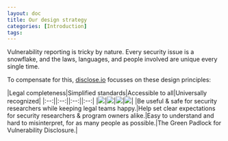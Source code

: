 ```yaml
---
layout: doc
title: Our design strategy
categories: [Introduction]
tags: 
---
```

Vulnerability reporting is tricky by nature. Every security issue is a snowflake, and the laws, languages, and people involved are unique every single time. 

To compensate for this, [disclose.io](https://disclose.io) focusses on these design principles:

|Legal completeness|Simplified standards|Accessible to all|Universally recognized|
|:--:||:--:||:--:||:--:|
|![](https://lh6.googleusercontent.com/mA1otNSRXoJeqouBGMe19CrSKheuLy6xNI2YmVVLNxy10TvjqoEmBDL3ewmF71-THQ4Z1wvy4IWbOmatd7ce7G4xmI7kW35NYJl53SDhUaM8VUzJPkU9yPISPpfpCoqP8gYLNNsq)|![](https://lh6.googleusercontent.com/jagqEQoEqK_eSo-DEQR_3bqmusJeAR7nZayADisyy63cDhQcZ59alALjw9I3sRUc_YYVXMbqSIe3Na79Jgil45GMI0rpUokY1yovGI5-RN-QrLF6D_jYWVFQCJd82OoNpiCsCzFM)|![](https://lh3.googleusercontent.com/hT8RMaIdMMZdh1qiTEp-VQFGU9g8EJ9DR8rb3MYiOd4PyddEwoGmrDaXbNDSXtOcoFVq2NM2CgHq7C8w4RL17y6dxKJDPdvFBgTt49c4fJhzCu-J0QIcqFts9-vnSW8hbYOiwr74)|![](https://lh4.googleusercontent.com/k8CP7xdI6bG2Gt7rx9q8E0PGI5pOghwSpdqX5Iw7pZ0krFlmoskwFYzSRWkbGiim0ISMa2ZD6MUbrb9niLE41e9UnCFGwOThk33iUyT8irddguLVC7FSnjOOrS4ZVJV3Qn1NIN8X)|
|Be useful & safe for security researchers while keeping legal teams happy.|Help set clear expectations for security researchers & program owners alike.|Easy to understand and hard to misinterpret, for as many people as possible.|The Green Padlock for Vulnerability Disclosure.|